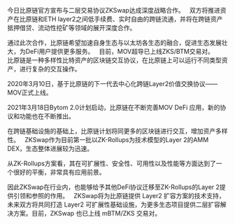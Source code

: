 今日比原链官方宣布与二层交易协议ZKSwap达成深度战略合作。
 
双方将推进资产在比原链和ETH layer2之间低手续费、实时自由的跨链流通，并将在跨链资产抵押借贷、流动性挖矿等领域的展开深度合作。

通过此次合作，比原链希望加速自身生态与以太坊各生态的融合，促进生态发展壮大，为DeFi用户提供更多服务。
 
目前，MOV超导已上线ZKS/BTM交易对。
 
 
比原链是一种多样性比特资产的区块链交互协议，在比原链上可以运行不同类型资产，进行复杂的交互操作。

2020年3月10日，基于比原链的下一代去中心化跨链Layer2价值交换协议——MOV正式上线。

2021年3月18日Bytom 2.0计划启动，比原链在不断完善MOV DeFi 应用，新的协议和功能也在不断推出。

在跨链基础设施的基础上，比原链计划将同更多的区块链进行交互，增加资产多样性。
 
ZKSwap作为目前第一批以ZK-Rollups为技术模型的Layer 2的AMM DEX，生态整体进展较为迅速。

从ZK-Rollups方案看，其在可扩展性、安全性、可用性以及性能等方面达到了一个很好的平衡，非常具有应用前景。

因此ZKSwap在行业内，也能够给予其他DeFi协议迁移至ZK-Rollups的Layer 2提供引领和参照的作用。
 
ZKSwap将为比原链提供 Layer2 扩容方案的技术支持，未来双方将共同打造 Layer2 可扩展性基础设施，为更多生态项目提供二层扩容解决方案。目前，ZKSwap 也已上线 mBTM/ZKS 交易对。
